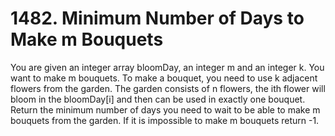 # 1482. Minimum Number of Days to Make m Bouquets
 You are given an integer array bloomDay, an integer m and an integer k.  You want to make m bouquets. To make a bouquet, you need to use k adjacent flowers from the garden.  The garden consists of n flowers, the ith flower will bloom in the bloomDay[i] and then can be used in exactly one bouquet.  Return the minimum number of days you need to wait to be able to make m bouquets from the garden. If it is impossible to make m bouquets return -1.
